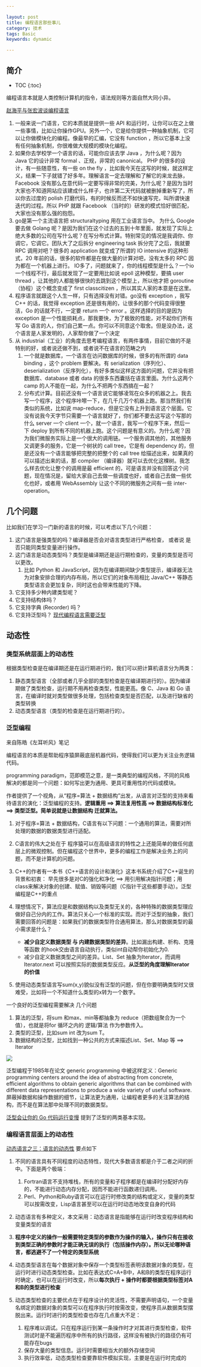 ```yaml
---

layout: post
title: 编程语言那些事儿
category: 技术
tags: Basic
keywords: dynamic

---
```


## 简介

* TOC
{:toc}

编程语言本就是人类控制计算机的指令，语法规则等方面自然大同小异。

[赵海平与张宏波谈编程语言](https://mp.weixin.qq.com/s/FI2WFOENBxgCbykvy9wBYQ)
1. 一般来说一门语言，它的本质就是提供一些 API 和运行时，让你可以在之上做一些事情，比如让你操作GPU。另外一个，它是给你提供一种抽象机制，它可以让你做模块化的编程。像最早的汇编，它没有 function ，所以它基本上没有任何抽象机制，你很难做大规模的模块化编程。
2. 如果你去学校学一个语言的话，可能你应该去学 Java ，为什么呢？因为 Java 它的设计非常 formal 、正规，非常的 canonical。 PHP 的很多的设计，有一些随意性，有一些 on the fly ，比如我今天在这写的时候，就这样定义，结果一下子就错了好多年。理解语言一定去理解和了解它的来龙去脉，Facebook 没有那么在意代码一定要写得非常的完美，为什么呢？是因为当时大家也不知道网站应该建成什么样子，也许第二天代码就被删掉重新写了，所以你去过度的 polish 打磨代码，有的时候反而还不如快速写完，叫所谓快速迭代的过程。所以 PHP 就跟 Facebook （当时的）研发的模式恰好很匹配，大家也没有那么强的抱怨。
3. go是第一个主流语言把 structuraltyping 用在工业语言当中。 为什么 Google 要去做 Golang 呢？是因为我们在这个过去的五到十年里面，就发现了实际上绝大多数的公司在写什么呢？在写分布式计算。特别常见的情况是我调你、你调它，它调它。团队大了之后拆分 engineering task 拆分完了之后，我就要 RPC 调用对吧？很多的 application 就变成了所谓的 IO intensive 的这种形式，20 年前的话，很多的软件都是在做大量的计算对吧，没有太多的 RPC 因为都在一个机器上进行。 IO多了，问题就来了，你的线程模型是什么？一个io一个线程不行，最后就发现了一定要用比如说 epoll 这种模型，要搞 user thread ，让其他的人都能够很快的去跳到这个模型上，所以他才把 goroutine （协程）这个概念变成了 first classcitizen ，所以其实人家的本意是在这里。
4. 程序语言就跟这个人生一样，只有选择没有对错。go没有 exception ，我写 C++ 的话，我觉得 exception 还是很有用的，让很多的那个代码变得很整洁，Go 的话就不行，一定要 return 一个 error 。这样选择的目的是因为 exception 是一个性能损耗点，那我要快，为了极致的性能，对不起你们所有写 Go 语言的人，你们自己累一点。你可以不同意这个取舍。但是没办法，这个语言是人家发明的，人家帮你做了一个决定
5. 从 industrial（工业）的角度去思考编程语言，有两件事情，目前它做的不是特别的好，或者说还做不到，或者说不在语言的范畴之内
	1. 一个就是数据库，一个语言在访问数据库的时候，很多的有所谓的 data binding ，这个 problem 要解决。有 serialization（序列化）、deserialization（反序列化），有好多类似这样这方面的问题，它并没有把数据库、database 或者 data 的很多东西囊括在语言里面。为什么这两个 camp 的人不能在一起，为什么不把两个东西搞在一起？
	2. 分布式计算。目前还没有一个语言说它能够凌驾在众多的机器之上。我去写一个程序，这个程序咔嚓一下，在几千几万个机器上跑。那当然我们有类似的系统，比如说 map-reduce，但是它没有上升到语言这个层面。它没有说我今天字节只需要一个语言就好了，你们都不要去这写这个写那的什么 server 一个 client 一个，就一个语言，我写一个程序下来，然后一下 deploy 到所有不同的机器上跑。这个问题是有意义的。为什么呢？因为我们微服务实际上是一个很大的调用链。一个服务调其他的，其他服务又调更多的服务，它是一个树状的 call tree，它是有 dependency 的，但是还没有一个语言能够把完整的把整个的 call tree 给描述出来，如果真的可以描述出来的话，那 compiler （编译器）就可以去优化这棵树。我怎么样去优化让整个的调用是最 efficient 的，可是语言并没有回答这个问题，现在情况是，留给大家自己去做一些调度也好，或者自己去做一些优化也好，或者用 WebAssembly 让这个不同的微服务之间有一些 inter-operation。

## 几个问题

比如我们在学习一门新的语言的时候，可以考虑以下几个问题：
1. 这门语言是强类型的吗？编译器是否会对语言类型进行严格检查， 或者说 是否只能同类型变量进行操作。
2. 这门语言是动态类型吗？类型是编译期还是运行期检查的，变量的类型是否可以更改。
	1. 比如 Python 和 JavaScript，因为在编译期间缺少类型提示，编译器无法为对象安排合理的内存布局，所以它们的对象布局相比 Java/C++ 等静态类型语言会更加复杂，同时这也会带来性能的下降。
3. 它支持多少种内建类型呢？
4. 它支持结构体吗？
5. 它支持字典 (Recorder) 吗？
6. 它支持泛型吗？ [现代编程语言需要泛型](https://mp.weixin.qq.com/s/cWTuo9pCAb0h8hrWTDtIyw)

## 动态性

### 类型系统层面上的动态性

根据类型检查是在编译期还是在运行期进行的，我们可以把计算机语言分为两类：

1. 静态类型语言（全部或者几乎全部的类型检查是在编译期进行的）。因为编译期做了类型检查，运行期不用再检查类型，性能更高。像 C、Java 和 Go 语言，在编译时就对类型做很多处理，包括检查类型是否匹配，以及进行缺省的类型转换
2. 动态类型语言（类型的检查是在运行期进行的）。


### 泛型编程

来自陈皓《左耳听风》笔记

编程语言的本质是帮助程序猿屏蔽底层机器代码，使得我们可以更为关注业务逻辑代码。

programming paradigm，范即模范之意，是一类典型的编程风格，不同的风格解决的都是同一个问题：如何写出更为通用、更具可重用性的代码或模块。

作者提供了一个视角，从“程序=算法 + 数据结构”出发，从语言对泛型的支持来看待语言的演化：泛型编程的支持。**逻辑重用 ==> 算法复用性高 ==> 数据结构标准化 ==> 类型泛型。简单说就是让数据结构 迁就算法。**

1. 对于程序=算法 + 数据结构，C语言有以下问题：一个通用的算法，需要对所处理的数据的数据类型进行适配。
2. C语言的伟大之处在于 程序猿可以在高级语言的特性之上还能简单的做任何底层上的微观控制。但在编程这个世界中，更多的编程工作是解决业务上的问题，而不是计算机的问题。
3. C++的作者有一本书《C++语言的设计和演化》这本书系统介绍了C++诞生的背景和初衷： 早先很多是对C的强化和净化 ==> 用引用解决指针问题；用class来解决对象的创建、赋值、销毁等问题（C指针干这些都要手动）。泛型编程是C++的重点
4. 理想情况下，算法应是和数据结构以及类型无关的，各种特殊的数据类型理应做好自己分内的工作。算法只关心一个标准的实现。而对于泛型的抽象，我们需要回答的问题是：如果我们的数据类型符合通用算法，那么对数据类型的最小需求是什么？

	* **减少自定义数据类型 与 内建数据类型的差异**。比如漏出构建、析构、克隆等函数 的hook交由语言自动执行，类似int自动帮你初始化为0.
	* 减少自定义数据类型之间的差异。List、Set 抽象为Iterator，而调用Iterator.next 可以按照实际的数据类型反应。**从泛型的角度理解Iterator 的价值**

5. 使用动态类型语言写sum(x,y)貌似没有泛型的问题，但在你要明确类型时又很难受，比如将一个不知道什么类型的x转为一个数字。

一个良好的泛型编程需要解决 几个问题

1. 算法的泛型，将sum 和max、min等都抽象为 reduce（把数组聚合为一个值），也就是将for 循环之内的 逻辑/算法 作为参数传入。
2. 类型的泛型，比如sum int 改为sum T。
3. 数据结构的泛型，比如找到一种公共的方式来描述List、Set、Map 等 ==> Iterator

![](/public/upload/architecture/type_system.png)

泛型编程于1985年在论文 generic programming 中被这样定义：Generic programming centers around the idea of abstracting from concrete, efficient algorithms to obtain generic algorithms that can be combined with different data representations to produce a wide variety of useful software. 屏蔽掉数据和操作数据的细节，让算法更为通用，让编程者更多的关注算法的结构，而不是在算法那中处理不同的数据类型。

[泛型会让你的 Go 代码运行变慢](https://mp.weixin.qq.com/s/q9011VczvIov0BPtnA61hA) 提到了泛型的两类基本实现。

### 编程语言层面上的动态性

[动态语言之三：语言的动态性](http://ooaer.iteye.com/blog/1704766) 要点如下

1. 不同的语言具有不同程度的动态特性，现代大多数语言都是介于二者之间的折中。下面是两个极端：

	1. Fortran语言不支持堆栈，所有的变量和子程序都是在编译时分配好内存的，不能进行动态内存分配，因而不能进行函数递归调用。
	2. Perl、Python和Ruby语言可以在运行时修改类的结构或定义，变量的类型可以按需改变，Lisp语言甚至可以在运行时动态地改变自身的代码
	
1. 动态语言有多种定义，本文采用：动态语言是指能够在运行时改变程序结构和变量类型的语言
2. **程序中定义的操作一般需要特定类型的参数作为操作的输入，操作只有在接收到类型正确的参数时才能正确无误的执行（包括操作内存）。所以无论哪种语言，都逃避不了一个特定的类型系统**
3. 动态类型语言在每个数据对象中保存一个类型标签表明该数据对象的类型，在运行时进行动态类型检查。比如在表达式C=A+B中，A和B的类型在程序运行时确定，也可以在运行时改变，所以**每次执行 + 操作时都要根据类型标签对A和B的类型进行检查**
4. 动态类型检查的主要优点在于程序设计的灵活性，不需要声明语句，一个变量名绑定的数据对象的类型可以在程序执行时按需改变，使程序员从数据类型摆脱出来。运行时进行的类型检查也存在几点重大不足：

	1. 程序难以调试。只在程序运行到某一条操作时才对其进行类型检查，软件测试时是不能遍历程序中所有的执行路径，这样没有被执行的路径仍有可能存在bugs
	2. 保存大量的类型信息。运行时需要相当大的额外存储空间
	3. 执行效率低，动态类型检查要靠软件模拟实现，主要是在运行时完成的







